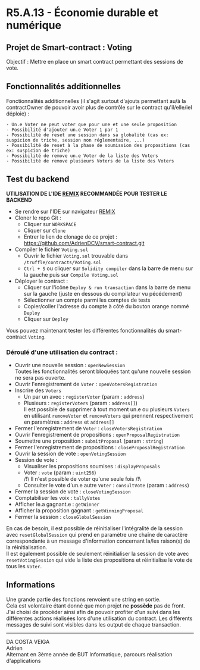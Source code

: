 # **R5.A.13 - Économie durable et numérique**

## **Projet de Smart-contract : Voting**

Objectif : Mettre en place un smart contract permettant des sessions de vote.  



## **Fonctionnalités additionnelles**
Fonctionnalités additionnelles (il s'agit surtout d'ajouts permettant au/à la contractOwner de pouvoir avoir plus de contrôle sur le contract qu'il/elle/iel déploie) :  

    - Un.e Voter ne peut voter que pour une et une seule proposition
    - Possibilité d'ajouter un.e Voter 1 par 1  
    - Possibilité de reset une session dans sa globalité (cas ex: suspicion de triche, session non réglementaire, ...)  
    - Possibilité de reset à la phase de soumission des propositions (cas ex: suspicion de triche)  
    - Possibilité de remove un.e Voter de la liste des Voters
    - Possibilité de remove plusieurs Voters de la liste des Voters


## **Test du backend**

**UTILISATION DE L'IDE [REMIX](https://remix.ethereum.org/) RECOMMANDÉE POUR TESTER LE BACKEND** 
 
- Se rendre sur l'IDE sur navigateur [REMIX](https://remix.ethereum.org/)  
- Cloner le repo Git :  
  - Cliquer sur `WORKSPACE`  
  - Cliquer sur `Clone`  
  - Entrer le lien de clonage de ce projet : https://github.com/AdrienDCV/smart-contract.git  
- Compiler le fichier `Voting.sol`  
  - Ouvrir le fichier `Voting.sol` trouvable dans `/truffle/contracts/Voting.sol`  
  - `Ctrl + S` ou cliquer sur `Solidity compiler` dans la barre de menu sur la gauche puis sur `Compile Voting.sol`  
- Déployer le contract :
  - Cliquer sur l'icône `Deploy & run transaction` dans la barre de menu sur la gauche (juste en dessous du compilateur vu pécédement)
  - Sélectionner un compte parmi les comptes de tests
  - Copier/coller l'adresse du compte à côté du bouton orange nommé `Deploy`
  - Cliquer sur `Deploy`

Vous pouvez maintenant tester les différentes fonctionnalités du smart-contract `Voting`.  

### **Déroulé d'une utilisation du contract** :

- Ouvrir une nouvelle session : `openNewSession`   
  Toutes les fonctionnalités seront bloquées tant qu'une nouvelle session ne sera pas ouverte.  
- Ouvrir l'enregistrement de `Voter` : `openVotersRegistration`  
- Inscrire des `Voters`  
  - Un par un avec : `registerVoter` (param : `address`)  
  - Plusieurs : `registerVoters` (param : `address[]`)    
    Il est possible de supprimer à tout moment un.e ou plusieurs    `Voters` en utilisant `removeVoter` et `removeVoters` qui prennent respectivement en paramètres : `address` et `address[]`  
- Fermer l'enregistrement de `Voter` : `closeVotersRegistration`  
- Ouvrir l'enregistrement de propositions : `openProposalRegistration`  
- Soumettre une proposition : `submitProposal` (param : `string`)  
- Fermer l'enregistrement de propositions : `closeProposalRegistration`  
- Ouvrir la session de vote : `openVotingSession`  
- Session de vote : 
  - Visualiser les propositions soumises : `displayProposals`
  - Voter : `vote` (param : `uint256`)  
    /!\ Il n'est possible de voter qu'une seule fois /!\
  - Consulter le vote d'un.e autre `Voter` : `consultVote` (param : `address`)  
- Fermer la session de vote : `closeVotingSession`  
- Comptabiliser les voix : `tallyVotes`  
- Afficher le.a gagnant.e : `getWinner`  
- Afficher la proposition gagnant : `getWinningProposal`  
- Fermer la session : `closeGlobalSession`


En cas de besoin, il est possible de réinitialiser l'intégralité de la session avec `resetGlobalSession` qui prend en paramètre une chaîne de caractère correspondante à un message d'information concernant la/les raison(s) de la réinitialisation.  
Il est également possible de seulement réinitialiser la session de vote avec `resetVotingSession` qui vide la liste des propositions et réinitialise le vote de tous les `Voter`.


## **Informations**  

Une grande partie des fonctions renvoient une string en sortie.  
Cela est volontaire étant donné que mon projet ne **possède** pas de front. J'ai choisi de procéder ainsi afin de pouvoir profiter d'un suivi dans les différentes actions réalisées lors d'une utilisation du contract. 
Les différents messages de suivi sont visibles dans les output de chaque transaction. 

---
DA COSTA VEIGA  
Adrien  
Alternant en 3ème année de BUT Informatique, parcours réalisation d'applications  